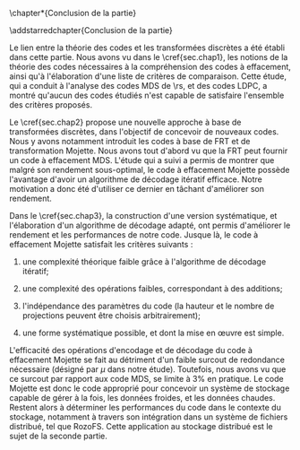 
\chapter*{Conclusion de la partie}

\addstarredchapter{Conclusion de la partie}

Le lien entre la théorie des codes et les transformées discrètes a été établi
dans cette partie. Nous avons vu dans le \cref{sec.chap1}, les notions de la
théorie des codes nécessaires à la compréhension des codes à effacement, ainsi
qu'à l'élaboration d'une liste de critères de comparaison. Cette
étude, qui a conduit à l'analyse des codes MDS de \rs, et des codes LDPC, a
montré qu'aucun des codes étudiés n'est capable de satisfaire l'ensemble des
critères proposés.

Le \cref{sec.chap2} propose une nouvelle approche à base de transformées
discrètes, dans l'objectif de concevoir de nouveaux codes. Nous y avons
notamment introduit les codes à base de FRT et de transformation Mojette. Nous
avons tout d'abord vu que la FRT peut fournir un code à effacement MDS.
L'étude qui a suivi a permis de montrer que malgré son rendement sous-optimal,
le code à effacement Mojette possède l'avantage d'avoir un algorithme de
décodage itératif efficace. Notre motivation a donc été d'utiliser ce dernier
en tâchant d'améliorer son rendement.

Dans le \cref{sec.chap3}, la construction d'une version systématique, et
l'élaboration d'un algorithme de décodage adapté, ont permis d'améliorer le
rendement et les performances de notre code.
Jusque là, le code à effacement Mojette satisfait les critères suivants :

1. une complexité théorique faible grâce à l'algorithme de décodage itératif;

2. une complexité des opérations faibles, correspondant à des additions;

3. l'indépendance des paramètres du code (la hauteur et le nombre de
projections peuvent être choisis arbitrairement);

4. une forme systématique possible, et dont la mise en œuvre est simple.

L'efficacité des opérations d'encodage et de décodage du code à effacement
Mojette se fait au détriment d'un faible surcout de redondance nécessaire
(désigné par $\mu$ dans notre étude). Toutefois, nous avons vu que ce surcout
par rapport aux code MDS, se limite à $3$\% en pratique.
Le code Mojette est donc le code approprié pour concevoir un système de
stockage capable de gérer à la fois, les données froides, et les données
chaudes.
Restent alors à déterminer les performances du code dans le contexte du
stockage, notamment à travers son intégration dans un système de fichiers
distribué, tel que RozoFS. Cette application au stockage distribué est le sujet
de la seconde partie.

